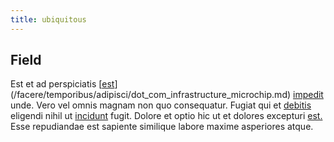 ```yaml
---
title: ubiquitous
---
```


## Field

Est et ad perspiciatis [[est](/dolore/odio/dignissimos/odio/moratorium.md)](/facere/temporibus/adipisci/dot_com_infrastructure_microchip.md) [impedit](/facere/temporibus/adipisci/b2b_buckinghamshire.md) unde. Vero vel omnis magnam non quo consequatur. Fugiat qui et [debitis](/facere/eaque/principal.md) eligendi nihil ut [incidunt](/facere/temporibus/square_function_based.md) fugit. Dolore et optio hic ut et dolores excepturi [est.](/facere/eaque/com.md) Esse repudiandae est sapiente similique labore maxime asperiores atque.

